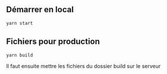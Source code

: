 ## Démarrer en local
```bash
yarn start
```

## Fichiers pour production
```bash
yarn build
```

Il faut ensuite mettre les fichiers du dossier build sur le serveur